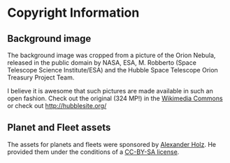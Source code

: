 # Copyright Information

## Background image

The background image was cropped from a picture of the Orion Nebula,
released in the public domain by NASA, ESA, M. Robberto (Space Telescope Science Institute/ESA)
and the Hubble Space Telescope Orion Treasury Project Team.

I believe it is awesome that such pictures are made available in such an open fashion.
Check out the original (324 MP!) in the [Wikimedia Commons](https://commons.wikimedia.org/wiki/File:Orion_Nebula_-_Hubble_2006_mosaic_18000.jpg)
or check out http://hubblesite.org/

## Planet and Fleet assets

The assets for planets and fleets were sponsored by [Alexander Holz](http://alexholz.com/).
He provided them under the conditions of a [CC-BY-SA license](https://creativecommons.org/licenses/by-sa/3.0/).
